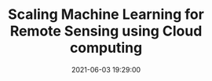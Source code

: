 ---
layout: page
title: "Scaling Machine Learning for Remote Sensing using Cloud computing"
description: "The workshop introduced ML lifecycle to the participants and demonstrated end-to-end remote sensing ML application from data preparation to deployment using a cloud computing environment such Amazon Web Services (AWS)."
outlet: IEEE Geoscience and Remote Sensing Society (GRSS)
date: "2021-06-03 19:29:00"
redirect: https://www.grss-ieee.org/community/groups-initiatives/high-performance-and-disruptive-computing-in-remote-sensing-hdcrs/hdcrs-summer-school-2021/
img: 
importance:
category: workshops
---